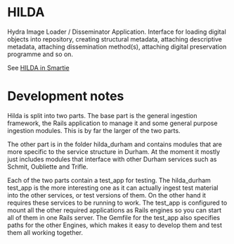 HILDA
======

Hydra Image Loader / Disseminator Application. Interface for loading digital objects into repository, creating structural metadata, attaching descriptive metadata, attaching dissemination method(s), attaching digital preservation programme and so on.

See [HILDA in Smartie](https://smartie.dur.ac.uk/display/HP/HILDA)

Development notes
=================

Hilda is split into two parts. The base part is the general ingestion framework, the Rails application to manage it and some general purpose ingestion modules. This is by far the larger of the two parts.

The other part is in the folder hilda_durham and contains modules that are more specific to the service structure in Durham. At the moment it mostly just includes modules that interface with other Durham services such as Schmit, Oubliette and Trifle.

Each of the two parts contain a test_app for testing. The hilda_durham test_app is the more interesting one as it can actually ingest test material into the other services, or test versions of them. On the other hand it requires these services to be running to work. 
The test_app is configured to mount all the other required applications as Rails engines so you can start all of them in one Rails server. The Gemfile for the test_app also specifies paths for the other Engines, which makes it easy to develop them and test them all working together. 
